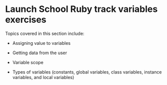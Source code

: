 # Launch School Ruby track variables exercises

Topics covered in this section include:

- Assigning value to variables

- Getting data from the user

- Variable scope

- Types of variables (constants, global variables, class variables, instance variables, and local variables)
